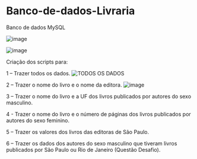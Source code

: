 # Banco-de-dados-Livraria
Banco de dados MySQL

	
![image](https://github.com/IsaiasIbiapina/Banco-de-dados-Livraria/assets/115105114/6e97cbcf-3c13-49aa-a35f-2c4a1680633d)

![image](https://github.com/IsaiasIbiapina/Banco-de-dados-Livraria/assets/115105114/4563a8fb-552d-4489-bb26-605e65e9eb66)


Criação dos scripts para:

1 – Trazer todos os dados.
![TODOS OS DADOS](https://github.com/IsaiasIbiapina/Banco-de-dados-Livraria/assets/115105114/7a41e781-8181-4431-ada2-ffb45e35d16b)




2 – Trazer o nome do livro e o nome da editora.
![image](https://github.com/IsaiasIbiapina/Banco-de-dados-Livraria/assets/115105114/c5398934-61b1-4182-9150-5d1a2f9a47b9)


3 – Trazer o nome do livro e a UF dos livros publicados por autores do sexo masculino.

4 - Trazer o nome do livro e o número de páginas dos livros publicados por autores do sexo feminino.

5 – Trazer os valores dos livros das editoras de São Paulo.

6 – Trazer os dados dos autores do sexo masculino que tiveram livros publicados por São Paulo ou Rio de Janeiro (Questão Desafio).
